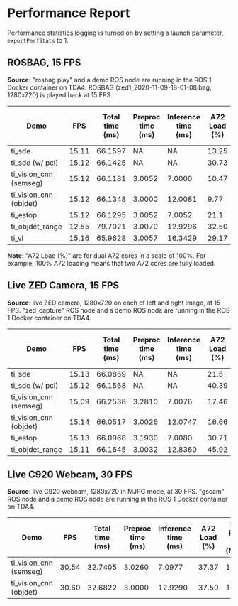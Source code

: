 Performance Report
==================

Performance statistics logging is turned on by setting a launch parameter, `exportPerfStats` to 1.

## ROSBAG, 15 FPS

**Source**: "rosbag play" and a demo ROS node are running in the ROS 1 Docker container on TDA4. ROSBAG (zed1_2020-11-09-18-01-08.bag, 1280x720) is played back at 15 FPS.

Demo | FPS| Total time (ms)| Preproc time (ms)| Inference time (ms)| A72 Load (%)| DDR Read BW (MB/s)| DDR Write BW (MB/s)| DDR Total BW (MB/s)| C71 Load (%)| C66_1 Load (%)| C66_2 Load (%)| MCU2_0 Load (%)| MCU2_1 Load (%)| MSC_0 (%)| MSC_1 (%)| VISS (%)| NF (%)| LDC (%)| SDE (%)| DOF (%)
----|-----|-----|-----|-----|-----|-----|-----|-----|-----|-----|-----|-----|-----|-----|-----|-----|-----|-----|-----|-----
ti_sde| 15.11| 66.1597| NA| NA| 13.25| 598| 551| 1149| 1.0| 1.0| 1.0| 2.0| 1.0| 0| 0| 0| 0| 4.90| 14.88| 0
ti_sde (w/ pcl)| 15.12| 66.1425| NA| NA| 30.73| 1005| 926| 1931| 0.0| 16.0| 0.0| 3.0| 2.0| 7.28| 0| 0| 0| 4.97| 19.32| 0
ti_vision_cnn (semseg)| 15.12| 66.1181| 3.0052| 7.0000| 10.47| 486| 306| 792| 11.0| 0.0| 1.0| 2.0| 1.0| 3.54| 0| 0| 0| 2.36| 0| 0
ti_vision_cnn (objdet)| 15.12| 66.1348| 3.0000| 12.0081| 9.77| 706| 297| 1003| 19.0| 1.0| 1.0| 2.0| 1.0| 3.55| 0| 0| 0| 2.37| 0| 0
ti_estop| 15.12| 66.1295| 3.0052| 7.0052| 21.1| 865| 596| 1461| 11.0| 0.0| 0.0| 3.0| 1.0| 3.60| 0| 0| 0| 4.96| 14.97| 0
ti_objdet_range| 12.55| 79.7021| 3.0070| 12.9296| 32.50| 1348| 981| 2329| 16.0| 0.0| 1.0| 4.0| 2.0| 9.44| 0| 0| 0| 6.44| 19.41| 0
ti_vl| 15.16| 65.9628| 3.0057| 16.3429| 29.17| 1137| 981| 2118| 18.0| 80.0| 2.0| 2.0| 1.0| 1.36| 0| 0| 0| 0.87| 0| 0

**Note**: "A72 Load (%)" are for dual A72 cores in a scale of 100%. For example, 100% A72 loading means that two A72 cores are fully loaded.

## Live ZED Camera, 15 FPS

**Source**: live ZED camera, 1280x720 on each of left and right image, at 15 FPS. "zed_capture" ROS node and a demo ROS node are running in the ROS 1 Docker container on TDA4.

Demo | FPS| Total time (ms)| Preproc time (ms)| Inference time (ms)| A72 Load (%)| DDR Read BW (MB/s)| DDR Write BW (MB/s)| DDR Total BW (MB/s)| C71 Load (%)| C66_1 Load (%)| C66_2 Load (%)| MCU2_0 Load (%)| MCU2_1 Load (%)| MSC_0 (%)| MSC_1 (%)| VISS (%)| NF (%)| LDC (%)| SDE (%)| DOF (%)
----|-----|-----|-----|-----|-----|-----|-----|-----|-----|-----|-----|-----|-----|-----|-----|-----|-----|-----|-----|-----
ti_sde| 15.13| 66.0869| NA| NA| 21.5| 854| 879| 1733| 0.0| 0.0| 0.0| 2.0| 1.0| 0| 0| 0| 0| 4.91| 14.91| 0
ti_sde (w/ pcl)| 15.12| 66.1568| NA| NA| 40.39| 1321| 1344| 2665| 0.0| 16.0| 0.0| 3.0| 2.0| 7.27| 0| 0| 0| 4.96| 19.30| 0
ti_vision_cnn (semseg)| 15.09| 66.2538| 3.2810| 7.0076| 17.46| 773| 669| 1442| 11.0| 0.0| 0.0| 2.0| 1.0| 3.52| 0| 0| 0| 2.35| 0| 0
ti_vision_cnn (objdet)| 15.14| 66.0517| 3.0026| 12.0747| 16.66| 989| 658| 1647| 19.0| 0.0| 0.0| 2.0| 1.0| 3.62| 0| 0| 0| 2.42| 0| 0
ti_estop| 15.13| 66.0968| 3.1930| 7.0080| 30.71| 1120| 928| 2048| 11.0| 0.0| 0.0| 2.0| 1.0| 3.59| 0| 0| 0| 4.96| 14.95| 0
ti_objdet_range| 15.11| 66.1645| 3.0032| 12.8360| 45.92| 1833| 1399| 3232| 19.0| 0.0| 0.0| 4.0| 2.0| 11.18| 0| 0| 0| 7.65| 22.97| 0

## Live C920 Webcam, 30 FPS

**Source**: live C920 webcam, 1280x720 in MJPG mode, at 30 FPS. "gscam" ROS node and a demo ROS node are running in the ROS 1 Docker container on TDA4.

Demo | FPS| Total time (ms)| Preproc time (ms)| Inference time (ms)| A72 Load (%)| DDR Read BW (MB/s)| DDR Write BW (MB/s)| DDR Total BW (MB/s)| C71 Load (%)| C66_1 Load (%)| C66_2 Load (%)| MCU2_0 Load (%)| MCU2_1 Load (%)| MSC_0 (%)| MSC_1 (%)| VISS (%)| NF (%)| LDC (%)| SDE (%)| DOF (%)
----|-----|-----|-----|-----|-----|-----|-----|-----|-----|-----|-----|-----|-----|-----|-----|-----|-----|-----|-----|-----
ti_vision_cnn (semseg)| 30.54| 32.7405| 3.0260| 7.0977| 37.37| 1121| 802| 1923| 21.0| 21.0| 0.0| 3.0| 1.0| 7.12| 0| 0| 0| 4.76| 0| 0
ti_vision_cnn (objdet)| 30.60| 32.6822| 3.0000| 12.9290| 37.50| 1567| 780| 2347| 37.0| 21.0| 0.0| 3.0| 1.0| 7.6| 0| 0| 0| 4.71| 0| 0
